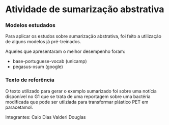 # Atividade de sumarização abstrativa



### Modelos estudados

Para aplicar os estudos sobre sumarização abstrativa, foi feito a utilização de alguns modelos já pré-treinados.

Aqueles que apresentaram o melhor desempenho foram:

- base-portuguese-vocab (unicamp)
- pegasus-xsum (google)
  
### Texto de referência

O texto utilizado para gerar o exemplo sumarizado foi sobre uma notícia disponível no G1 que se trata de uma reportagem sobre
uma bactéria modificada que pode ser utilziada para transformar plástico PET em paracetamol.

Integrantes:
Caio Dias
Valderi Douglas
